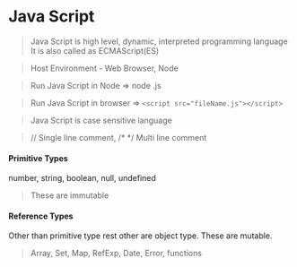 # Java Script

> Java Script is high level, dynamic, interpreted programming language
> It is also called as ECMAScript(ES)

> Host Environment - Web Browser, Node

> Run Java Script in Node => node <filename>.js

> Run Java Script in browser => `<script src="fileName.js"></script>`

> Java Script is case sensitive language

> // Single line comment, /\* \*/ Multi line comment

#### Primitive Types

number, string, boolean, null, undefined

> These are immutable

#### Reference Types

Other than primitive type rest other are object type. These are mutable.

> Array, Set, Map, RefExp, Date, Error, functions
